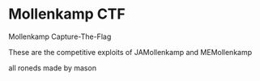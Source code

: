 # Mollenkamp CTF

Mollenkamp Capture-The-Flag 

These are the competitive exploits of JAMollenkamp and MEMollenkamp 

all roneds made by mason

